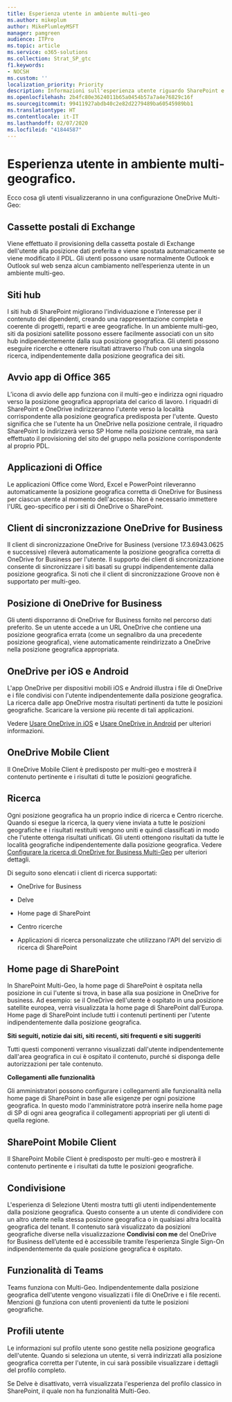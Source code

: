 ```yaml
---
title: Esperienza utente in ambiente multi-geo
ms.author: mikeplum
author: MikePlumleyMSFT
manager: pamgreen
audience: ITPro
ms.topic: article
ms.service: o365-solutions
ms.collection: Strat_SP_gtc
f1.keywords:
- NOCSH
ms.custom: ''
localization_priority: Priority
description: Informazioni sull'esperienza utente riguardo SharePoint e OneDrive in ambiente multi-geografico.
ms.openlocfilehash: 2b4fc80e3624011b65a0454b57a7a4e76829c16f
ms.sourcegitcommit: 99411927abdb40c2e82d2279489ba60545989bb1
ms.translationtype: HT
ms.contentlocale: it-IT
ms.lasthandoff: 02/07/2020
ms.locfileid: "41844587"
---
```

# <a name="user-experience-in-a-multi-geo-environment"></a>Esperienza utente in ambiente multi-geografico.

Ecco cosa gli utenti visualizzeranno in una configurazione OneDrive Multi-Geo:

## <a name="exchange-mailbox"></a>Cassette postali di Exchange

Viene effettuato il provisioning della cassetta postale di Exchange dell'utente alla posizione dati preferita e viene spostata automaticamente se viene modificato il PDL. Gli utenti possono usare normalmente Outlook e Outlook sul web senza alcun cambiamento nell’esperienza utente in un ambiente multi-geo.

## <a name="hub-sites"></a>Siti hub

I siti hub di SharePoint migliorano l'individuazione e l’interesse per il contenuto dei dipendenti, creando una rappresentazione completa e coerente di progetti, reparti e aree geografiche. In un ambiente multi-geo, siti da posizioni satellite possono essere facilmente associati con un sito hub indipendentemente dalla sua posizione geografica. Gli utenti possono eseguire ricerche e ottenere risultati attraverso l'hub con una singola ricerca, indipendentemente dalla posizione geografica dei siti.

## <a name="office-365-app-launcher"></a>Avvio app di Office 365

L’icona di avvio delle app funziona con il multi-geo e indirizza ogni riquadro verso la posizione geografica appropriata del carico di lavoro. I riquadri di SharePoint e OneDrive indirizzeranno l'utente verso la località corrispondente alla posizione geografica predisposta per l'utente. Questo significa che se l'utente ha un OneDrive nella posizione centrale, il riquadro SharePoint lo indirizzerà verso SP Home nella posizione centrale, ma sarà effettuato il provisioning del sito del gruppo nella posizione corrispondente al proprio PDL. 

## <a name="office-applications"></a>Applicazioni di Office

Le applicazioni Office come Word, Excel e PowerPoint rileveranno automaticamente la posizione geografica corretta di OneDrive for Business per ciascun utente al momento dell'accesso. Non è necessario immettere l'URL geo-specifico per i siti di OneDrive o SharePoint.

## <a name="onedrive-for-business-sync-client"></a>Client di sincronizzazione OneDrive for Business

Il client di sincronizzazione OneDrive for Business (versione 17.3.6943.0625 e successive) rileverà automaticamente la posizione geografica corretta di OneDrive for Business per l'utente. Il supporto dei client di sincronizzazione consente di sincronizzare i siti basati su gruppi indipendentemente dalla posizione geografica. Si noti che il client di sincronizzazione Groove non è supportato per multi-geo. 

## <a name="onedrive-for-business-location"></a>Posizione di OneDrive for Business

Gli utenti disporranno di OneDrive for Business fornito nel percorso dati preferito. Se un utente accede a un URL OneDrive che contiene una posizione geografica errata (come un segnalibro da una precedente posizione geografica), viene automaticamente reindirizzato a OneDrive nella posizione geografica appropriata.

## <a name="onedrive-ios-and-android"></a>OneDrive per iOS e Android 

L'app OneDrive per dispositivi mobili iOS e Android illustra i file di OneDrive e i file condivisi con l'utente indipendentemente dalla posizione geografica. La ricerca dalle app OneDrive mostra risultati pertinenti da tutte le posizioni geografiche. Scaricare la versione più recente di tali applicazioni.

Vedere [Usare OneDrive in iOS](https://support.office.com/article/08d5c5b2-ccc6-40eb-a244-fe3597a3c247) e [Usare OneDrive in Android](https://support.office.com/article/eee1d31c-792d-41d4-8132-f9621b39eb36) per ulteriori informazioni.

## <a name="onedrive-mobile-client"></a>OneDrive Mobile Client 

Il OneDrive Mobile Client è predisposto per multi-geo e mostrerà il contenuto pertinente e i risultati di tutte le posizioni geografiche.

## <a name="search"></a>Ricerca

Ogni posizione geografica ha un proprio indice di ricerca e Centro ricerche. Quando si esegue la ricerca, la query viene inviata a tutte le posizioni geografiche e i risultati restituiti vengono uniti e quindi classificati in modo che l'utente ottenga risultati unificati. Gli utenti ottengono risultati da tutte le località geografiche indipendentemente dalla posizione geografica. Vedere [Configurare la ricerca di OneDrive for Business Multi-Geo](configure-search-for-multi-geo.md) per ulteriori dettagli.

Di seguito sono elencati i client di ricerca supportati:

-   OneDrive for Business

-   Delve

-   Home page di SharePoint

-   Centro ricerche

-   Applicazioni di ricerca personalizzate che utilizzano l'API del servizio di ricerca di SharePoint

## <a name="sharepoint-home"></a>Home page di SharePoint 

In SharePoint Multi-Geo, la home page di SharePoint è ospitata nella posizione in cui l'utente si trova, in base alla sua posizione in OneDrive for business. Ad esempio: se il OneDrive dell'utente è ospitato in una posizione satellite europea, verrà visualizzata la home page di SharePoint dall’Europa. Home page di SharePoint include tutti i contenuti pertinenti per l'utente indipendentemente dalla posizione geografica. 

**Siti seguiti, notizie dai siti, siti recenti, siti frequenti e siti suggeriti**

Tutti questi componenti verranno visualizzati dall'utente indipendentemente dall'area geografica in cui è ospitato il contenuto, purché si disponga delle autorizzazioni per tale contenuto. 

**Collegamenti alle funzionalità**

Gli amministratori possono configurare i collegamenti alle funzionalità nella home page di SharePoint in base alle esigenze per ogni posizione geografica. In questo modo l'amministratore potrà inserire nella home page di SP di ogni area geografica il collegamenti appropriati per gli utenti di quella regione. 

## <a name="sharepoint-mobile-client"></a>SharePoint Mobile Client 

Il SharePoint Mobile Client è predisposto per multi-geo e mostrerà il contenuto pertinente e i risultati da tutte le posizioni geografiche.

## <a name="sharing"></a>Condivisione

L'esperienza di Selezione Utenti mostra tutti gli utenti indipendentemente dalla posizione geografica. Questo consente a un utente di condividere con un altro utente nella stessa posizione geografica o in qualsiasi altra località geografica del tenant. Il contenuto sarà visualizzato da posizioni geografiche diverse nella visualizzazione **Condivisi con me** del OneDrive for Business dell’utente ed è accessibile tramite l’esperienza Single Sign-On indipendentemente da quale posizione geografica è ospitato.

## <a name="teams-experience"></a>Funzionalità di Teams

Teams funziona con Multi-Geo. Indipendentemente dalla posizione geografica dell'utente vengono visualizzati i file di OneDrive e i file recenti. Menzioni @ funziona con utenti provenienti da tutte le posizioni geografiche.

## <a name="user-profiles"></a>Profili utente

Le informazioni sul profilo utente sono gestite nella posizione geografica dell'utente. Quando si seleziona un utente, si verrà indirizzati alla posizione geografica corretta per l'utente, in cui sarà possibile visualizzare i dettagli del profilo completo.

Se Delve è disattivato, verrà visualizzata l'esperienza del profilo classico in SharePoint, il quale non ha funzionalità Multi-Geo.


